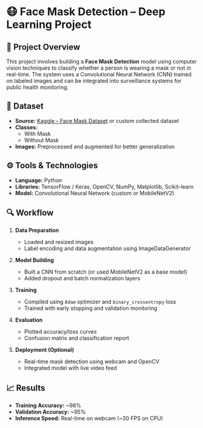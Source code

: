 # 😷 Face Mask Detection – Deep Learning Project

## 📌 Project Overview

This project involves building a **Face Mask Detection** model using computer vision techniques to classify whether a person is wearing a mask or not in real-time. The system uses a Convolutional Neural Network (CNN) trained on labeled images and can be integrated into surveillance systems for public health monitoring.


## 🧾 Dataset

- **Source:** [Kaggle – Face Mask Dataset](https://www.kaggle.com/datasets) or custom collected dataset  
- **Classes:**  
  - With Mask  
  - Without Mask  
- **Images:** Preprocessed and augmented for better generalization


## ⚙️ Tools & Technologies

- **Language:** Python  
- **Libraries:** TensorFlow / Keras, OpenCV, NumPy, Matplotlib, Scikit-learn  
- **Model:** Convolutional Neural Network (custom or MobileNetV2)


## 🔍 Workflow

1. **Data Preparation**
   - Loaded and resized images
   - Label encoding and data augmentation using ImageDataGenerator

2. **Model Building**
   - Built a CNN from scratch (or used MobileNetV2 as a base model)
   - Added dropout and batch normalization layers

3. **Training**
   - Compiled using `Adam` optimizer and `binary_crossentropy` loss
   - Trained with early stopping and validation monitoring

4. **Evaluation**
   - Plotted accuracy/loss curves
   - Confusion matrix and classification report

5. **Deployment (Optional)**
   - Real-time mask detection using webcam and OpenCV  
   - Integrated model with live video feed


## 📈 Results

- **Training Accuracy:** ~98%  
- **Validation Accuracy:** ~95%  
- **Inference Speed:** Real-time on webcam (~30 FPS on CPU)
